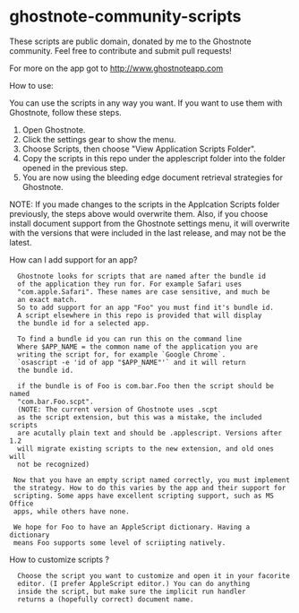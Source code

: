 # ghostnote-community-scripts
These scripts are public domain, donated by me to the Ghostnote community. Feel free to contribute and submit pull requests!

For more on the app got to http://www.ghostnoteapp.com

How to use:

You can use the scripts in any way you want. If you want to use
them with Ghostnote, follow these steps.

1. Open Ghostnote.
2. Click the settings gear to show the menu.
3. Choose Scripts, then choose "View Application Scripts Folder".
4. Copy the scripts in this repo under the applescript folder into the folder
   opened in the previous step.
5. You are now using the bleeding edge document retrieval strategies
   for Ghostnote.

NOTE: If you made changes to the scripts in the Applcation Scripts folder
      previously, the steps above would overwrite them.
      Also, if you choose install document support from the Ghostnote
      settings menu, it will overwrite with the versions that were included
      in the last release, and may not be the latest.


How can I add support for an app?

      Ghostnote looks for scripts that are named after the bundle id
      of the application they run for. For example Safari uses 
      "com.apple.Safari". These names are case sensitive, and much be
      an exact match.
      So to add support for an app "Foo" you must find it's bundle id.
      A script elsewhere in this repo is provided that will display
      the bundle id for a selected app.
      
      To find a bundle id you can run this on the command line 
      Where $APP_NAME = the common name of the application you are
      writing the script for, for example `Google Chrome`.
      `osascript -e 'id of app "$APP_NAME"'` and it will return
      the bundle id.
     
      if the bundle is of Foo is com.bar.Foo then the script should be named
      "com.bar.Foo.scpt".
      (NOTE: The current version of Ghostnote uses .scpt
      as the script extension, but this was a mistake, the included scripts
      are acutally plain text and should be .applescript. Versions after 1.2
      will migrate existing scripts to the new extension, and old ones will
      not be recognized)

     Now that you have an empty script named correctly, you must implement
     the strategy. How to do this varies by the app and their support for
     scripting. Some apps have excellent scripting support, such as MS Office
     apps, while others have none.
     
     We hope for Foo to have an AppleScript dictionary. Having a dictionary
     means Foo supports some level of scriipting natively.
How to customize scripts ?

      Choose the script you want to customize and open it in your facorite
      editor. (I prefer AppleScript editor.) You can do anything
      inside the script, but make sure the implicit run handler
      returns a (hopefully correct) document name.
